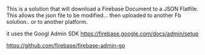 This is a solution that will download a Firebase Document to a JSON Flatfile.
This allows the json file to be modified...
then uploaded to another Fb solution.. or to another platform.

it uses the Googl Admin SDK
https://firebase.google.com/docs/admin/setup


https://github.com/firebase/firebase-admin-go

